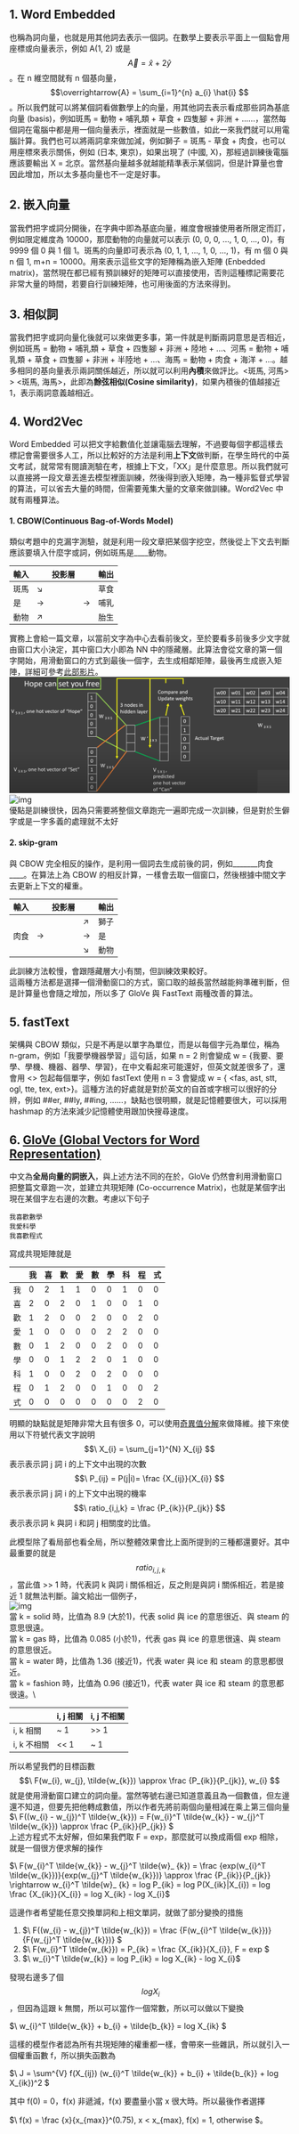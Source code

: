 ## 1. Word Embedded
也稱為詞向量，也就是用其他詞去表示一個詞。在數學上要表示平面上一個點會用座標或向量表示，例如 A(1, 2) 或是 $$\overrightarrow{A} = \hat{x} + 2\hat{y}$$。在 n 維空間就有 n 個基向量， $$\overrightarrow{A} = \sum_{i=1}^{n} a_{i} \hat{i} $$ 。所以我們就可以將某個詞看做數學上的向量，用其他詞去表示看成那些詞為基底向量 (basis)，例如斑馬 = 動物 + 哺乳類 + 草食 + 四隻腳 + 非洲 + ......，當然每個詞在電腦中都是用一個向量表示，裡面就是一些數值，如此一來我們就可以用電腦計算。我們也可以將兩詞拿來做加減，例如獅子 = 斑馬 - 草食 + 肉食，也可以用座標來表示關係，例如 (日本, 東京)，如果出現了 (中國, X)，那經過訓練後電腦應該要輸出 X = 北京。當然基向量越多就越能精準表示某個詞，但是計算量也會因此增加，所以太多基向量也不一定是好事。

## 2. 嵌入向量
當我們把字或詞分開後，在字典中即為基底向量，維度會根據使用者所限定而訂，例如限定維度為 10000，那麼動物的向量就可以表示 (0, 0, 0, ..., 1, 0, ..., 0)，有 9999 個 0 與 1 個 1。斑馬的向量即可表示為 (0, 1, 1, ..., 1, 0, ..., 1)，有 m 個 0 與 n 個 1, m+n = 10000。用來表示這些文字的矩陣稱為嵌入矩陣 (Enbedded matrix)，當然現在都已經有預訓練好的矩陣可以直接使用，否則這種標記需要花非常大量的時間，若要自行訓練矩陣，也可用後面的方法來得到。

## 3. 相似詞
當我們把字或詞向量化後就可以來做更多事，第一件就是判斷兩詞意思是否相近，例如斑馬 = 動物 + 哺乳類 + 草食 + 四隻腳 + 非洲 + 陸地 + ...、河馬 = 動物 + 哺乳類 + 草食 + 四隻腳 + 非洲 + 半陸地 + ...、海馬 = 動物 + 肉食 + 海洋 + ...。越多相同的基向量表示兩詞關係越近，所以就可以利用**內積**來做評比。<斑馬, 河馬> > <斑馬, 海馬>，此即為**餘弦相似(Cosine similarity)**，如果內積後的值越接近 1，表示兩詞意義越相近。

## 4. Word2Vec
Word Embedded 可以把文字給數值化並讓電腦去理解，不過要每個字都這樣去標記會需要很多人工，所以比較好的方法是利用**上下文**做判斷，在學生時代的中英文考試，就常常有閱讀測驗在考，根據上下文，「XX」是什麼意思。所以我們就可以直接將一段文章丟進去模型裡面訓練，然後得到嵌入矩陣，為一種非監督式學習的算法，可以省去大量的時間，但需要蒐集大量的文章來做訓練。Word2Vec 中就有兩種算法。

#### 1. CBOW(Continuous Bag-of-Words Model)
類似考題中的克漏字測驗，就是利用一段文章把某個字挖空，然後從上下文去判斷應該要填入什麼字或詞，例如斑馬是____動物。

| 輸入 |  | 投影層 |  | 輸出 | 
| :--- | :--- | :--- | :--- | :--- |
| 斑馬 | ↘ |  |  | 草食 |
| 是   | -> |  | -> | 哺乳 |
| 動物 | ↗ |  |  | 胎生 |

實務上會給一篇文章，以當前文字為中心去看前後文，至於要看多前後多少文字就由窗口大小決定，其中窗口大小即為 NN 中的隱藏層。此算法會從文章的第一個字開始，用滑動窗口的方式到最後一個字，去生成相鄰矩陣，最後再生成嵌入矩陣，詳細可參考[此部影片](https://www.youtube.com/watch?v=UqRCEmrv1gQ)。
![img](https://github.com/JrPhy/MachineLearning/blob/master/LLM/pic/CBOW.jpg)
![img](https://mccormickml.com/assets/word2vec/training_data.png)\
優點是訓練很快，因為只需要將整個文章跑完一遍即完成一次訓練，但是對於生僻字或是一字多義的處理就不太好

#### 2. skip-gram
與 CBOW 完全相反的操作，是利用一個詞去生成前後的詞，例如_______肉食____。在算法上為 CBOW 的相反計算，一樣會去取一個窗口，然後根據中間文字去更新上下文的權重。

| 輸入 |  | 投影層 |  | 輸出 | 
| :--- | :--- | :--- | :--- | :--- |
|      |  |  | ↗ | 獅子 |
| 肉食 | -> |  | -> | 是 |
|      |  |  | ↘ | 動物 |

此訓練方法較慢，會跟隱藏層大小有關，但訓練效果較好。\
這兩種方法都是選擇一個滑動窗口的方式，窗口取的越長當然越能夠準確判斷，但是計算量也會隨之增加，所以多了 GloVe 與 FastText 兩種改善的算法。

## 5. fastText
架構與 CBOW 類似，只是不再是以單字為單位，而是以每個字元為單位，稱為 n-gram，例如「我要學機器學習」這句話，如果 n = 2 則會變成 w = {我要、要學、學機、機器、器學、學習}，在中文看起來可能還好，但英文就差很多了，還會用 <> 包起每個單字，例如 fastText 使用 n = 3 會變成 w = { <fas, ast, stt, ogl, tte, tex, ext>}。這種方法的好處就是對於英文的自首或字根可以很好的分辨，例如 ##er, ##ly, ##ing, ......，缺點也很明顯，就是記憶體要很大，可以採用 hashmap 的方法來減少記憶體使用跟加快搜尋速度。

## 6. [GloVe (Global Vectors for Word Representation)](https://www.acwing.com/blog/content/58975/)
中文為**全局向量的詞嵌入**，與上述方法不同的在於，GloVe 仍然會利用滑動窗口把整篇文章跑一次，並建立共現矩陣 (Co-occurrence Matrix)，也就是某個字出現在某個字左右邊的次數。考慮以下句子
```
我喜歡數學
我愛科學
我喜歡程式
```
寫成共現矩陣就是

|    | 我 | 喜 | 歡 | 愛 | 數 | 學 | 科 | 程 | 式 |
| :--- | :--- | :--- | :--- | :--- | :--- | :--- | :--- | :--- | :--- |
| 我 | 0 | 2 | 1 | 1 | 0 | 0 | 1 | 0 | 0 |
| 喜 | 2 | 0 | 2 | 0 | 1 | 0 | 0 | 1 | 0 |
| 歡 | 1 | 2 | 0 | 0 | 2 | 0 | 0 | 2 | 0 |
| 愛 | 1 | 0 | 0 | 0 | 0 | 2 | 2 | 0 | 0 |
| 數 | 0 | 1 | 2 | 0 | 0 | 2 | 0 | 0 | 0 |
| 學 | 0 | 0 | 1 | 2 | 2 | 0 | 1 | 0 | 0 |
| 科 | 1 | 0 | 0 | 2 | 0 | 2 | 0 | 0 | 0 |
| 程 | 0 | 1 | 2 | 0 | 0 | 1 | 0 | 0 | 2 |
| 式 | 0 | 0 | 0 | 0 | 0 | 0 | 0 | 2 | 0 |

明顯的缺點就是矩陣非常大且有很多 0，可以使用[奇異值分解](https://github.com/JrPhy/numerical/blob/master/Matrix/SVD_and_Psudo-inverse.md)來做降維。接下來使用以下符號代表文字說明\
$$\ X_{i} = \sum_{j=1}^{N} X_{ij} $$ 表示表示詞 j 詞 i 的上下文中出現的次數\
$$\ P_{ij} = P(j|i)= \frac {X_{ij}}{X_{i}} $$ 表示表示詞 j 詞 i 的上下文中出現的機率\
$$\ ratio_{i,j,k} = \frac {P_{ik}}{P_{jk}} $$ 表示表示詞 k 與詞 i 和詞 j 相關度的比值。

此模型除了看局部也看全局，所以整體效果會比上面所提到的三種都還要好。其中最重要的就是 $$\ ratio_{i,j,k} $$ ，當此值 >> 1 時，代表詞 k 與詞 i 關係相近，反之則是與詞 i 關係相近，若是接近 1 就無法判斷。論文給出一個例子，\
![img](https://imgur.com/266iIzJ.jpg)\
當 k = solid 時，比值為 8.9 (大於1)，代表 solid 與 ice 的意思很近、與 steam 的意思很遠。\
當 k = gas 時，比值為 0.085 (小於1)，代表 gas 與 ice 的意思很遠、與 steam 的意思很近。\
當 k = water 時，比值為 1.36 (接近1)，代表 water 與 ice 和 steam 的意思都很近。\
當 k = fashion 時，比值為 0.96 (接近1)，代表 water 與 ice 和 steam 的意思都很遠。\

|    | i, j 相關 | i, j 不相關 |
| :--- | :--- | :--- |
| i, k 相關 | ~ 1 | >> 1 |
| i, k 不相關 | << 1 | ~ 1 |

所以希望我們的目標函數 $$\ F(w_{i}, w_{j}, \tilde{w_{k}}) \approx \frac {P_{ik}}{P_{jk}}, w_{i} $$ 就是使用滑動窗口建立的詞向量。當然等號右邊已知道意義且為一個數值，但左邊還不知道，但要先把他轉成數值，所以作者先將前兩個向量相減在乘上第三個向量\
$\ F((w_{i} - w_{j})^T \tilde{w_{k}}) = F(w_{i}^T \tilde{w_{k}} - w_{j}^T \tilde{w_{k}}) \approx \frac {P_{ik}}{P_{jk}} $\
上述方程式不太好解，但如果我們取 F = exp，那麼就可以換成兩個 exp 相除，就是一個很方便求解的操作

$\ F(w_{i}^T \tilde{w_{k}} - w_{j}^T \tilde{w}_ {k}) = \frac {exp(w_{i}^T \tilde{w_{k}})}{exp(w_{j}^T \tilde{w_{k}})} \approx \frac {P_{ik}}{P_{jk}} \rightarrow w_{i}^T 	\tilde{w}_ {k} = log P_{ik} = log P(X_{ik}|X_{i}) = log \frac {X_{ik}}{X_{i}} = log X_{ik} - log X_{i}$

這邊作者希望能任意交換單詞和上相文單詞，就做了部分變換的措施
1. $\ F((w_{i} - w_{j})^T \tilde{w_{k}}) = \frac {F(w_{i}^T \tilde{w_{k}})}{F(w_{j}^T \tilde{w_{k}})} $
2. $\ F(w_{i}^T \tilde{w_{k}}) = P_{ik} = \frac {X_{ik}}{X_{i}}, F = exp $
3. $\ w_{i}^T \tilde{w_{k}} = log P_{ik} = log X_{ik} - log X_{i}$

發現右邊多了個 $$\ log X_{i} $$，但因為這跟 k 無關，所以可以當作一個常數，所以可以做以下變換

$\ w_{i}^T \tilde{w_{k}} + b_{i} + \tilde{b_{k}} = log X_{ik} $

這樣的模型作者認為所有共現矩陣的權重都一樣，會帶來一些雜訊，所以就引入一個權重函數 f，所以損失函數為

$\ J = \sum^{V} f(X_{ij}) (w_{i}^T \tilde{w_{k}} + b_{i} + \tilde{b_{k}} + log X_{ik})^2 $

其中 f(0) = 0，f(x) 非遞減，f(x) 要盡量小當 x 很大時。所以最後作者選擇 

$\ f(x) = \frac {x}{x_{max}}^(0.75), x < x_{max}, f(x) = 1, otherwise $。
